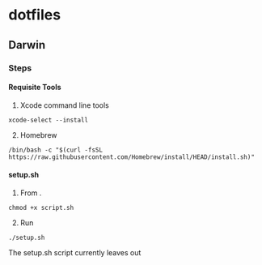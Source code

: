 # dotfiles

## Darwin
### Steps
#### Requisite Tools
1. Xcode command line tools
```
xcode-select --install
```
2. Homebrew
```
/bin/bash -c "$(curl -fsSL https://raw.githubusercontent.com/Homebrew/install/HEAD/install.sh)"
```

#### setup.sh
1. From .
```
chmod +x script.sh
```
2. Run
```
./setup.sh
```

The setup.sh script currently leaves out
